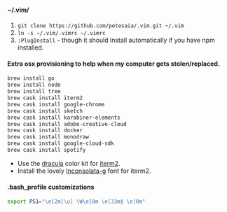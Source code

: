 #### ~/.vim/

1. `git clone https://github.com/petesaia/.vim.git ~/.vim`
2. `ln -s ~/.vim/.vimrc ~/.vimrc`
3. `:PlugInstall` - though it should install automatically if you have npm installed.

#### Extra osx provisioning to help when my computer gets stolen/replaced.

```bash
brew install go
brew install node
brew install tree
brew cask install iterm2
brew cask install google-chrome
brew cask install sketch
brew cask install karabiner-elements
brew cask install adobe-creative-cloud
brew cask install docker
brew cask install monodraw
brew cask install google-cloud-sdk
brew cask install spotify
```

* Use the [dracula](https://draculatheme.com/iterm/) color kit for [iterm2](https://www.iterm2.com/).
* Install the lovely [Inconsolata-g](/extra/Inconsolata-g.ttf) font for iterm2.

#### .bash_profile customizations

```bash
export PS1="\e[2m[\u] \W\e[0m \e[33m$ \e[0m"
```
